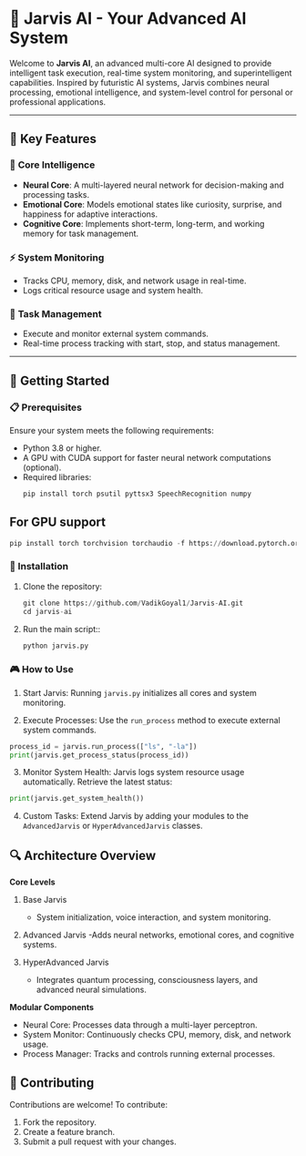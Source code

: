 # 🌟 Jarvis AI - Your Advanced AI System  

Welcome to **Jarvis AI**, an advanced multi-core AI designed to provide intelligent task execution, real-time system monitoring, and superintelligent capabilities. Inspired by futuristic AI systems, Jarvis combines neural processing, emotional intelligence, and system-level control for personal or professional applications.  

---

## 🚀 Key Features  

### 🧠 **Core Intelligence**  
- **Neural Core**: A multi-layered neural network for decision-making and processing tasks.  
- **Emotional Core**: Models emotional states like curiosity, surprise, and happiness for adaptive interactions.  
- **Cognitive Core**: Implements short-term, long-term, and working memory for task management.  

### ⚡ **System Monitoring**  
- Tracks CPU, memory, disk, and network usage in real-time.  
- Logs critical resource usage and system health.  

### 🔧 **Task Management**  
- Execute and monitor external system commands.  
- Real-time process tracking with start, stop, and status management.  

---

## 🎯 Getting Started  

### 📋 Prerequisites  

Ensure your system meets the following requirements:  
- Python 3.8 or higher.  
- A GPU with CUDA support for faster neural network computations (optional).  
- Required libraries:
  ```python
  pip install torch psutil pyttsx3 SpeechRecognition numpy

## For GPU support

  ```python
pip install torch torchvision torchaudio -f https://download.pytorch.org/whl/cu111/torch_stable.html
```

### 🔧 Installation  

1. Clone the repository:  
   ```python
   git clone https://github.com/VadikGoyal1/Jarvis-AI.git
   cd jarvis-ai

2. Run the main script::  
   ```python
   python jarvis.py
   ```

### 🎮 How to Use

1. Start Jarvis:
Running ``jarvis.py`` initializes all cores and system monitoring.

2. Execute Processes:
Use the ``run_process`` method to execute external system commands.
```python
process_id = jarvis.run_process(["ls", "-la"])
print(jarvis.get_process_status(process_id))
```

3. Monitor System Health:
Jarvis logs system resource usage automatically. Retrieve the latest status:
```python
print(jarvis.get_system_health())
```

4. Custom Tasks:
Extend Jarvis by adding your modules to the ``AdvancedJarvis`` or ``HyperAdvancedJarvis`` classes.

## 🔍 Architecture Overview

**Core Levels**
1. Base Jarvis
    - System initialization, voice interaction, and system monitoring.

2. Advanced Jarvis
    -Adds neural networks, emotional cores, and cognitive systems.

3. HyperAdvanced Jarvis
    - Integrates quantum processing, consciousness layers, and advanced neural simulations.

**Modular Components**

- Neural Core: Processes data through a multi-layer perceptron.
- System Monitor: Continuously checks CPU, memory, disk, and network usage.
- Process Manager: Tracks and controls running external processes.

## 🤝 Contributing

Contributions are welcome! To contribute:

1. Fork the repository.
2. Create a feature branch.
3. Submit a pull request with your changes.

